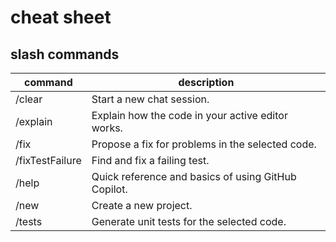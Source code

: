# cheat sheet

## slash commands

| command | description |
| -------- | ------- |
| /clear | Start a new chat session. |
| /explain| Explain how the code in your active editor works. |
| /fix| Propose a fix for problems in the selected code. |
| /fixTestFailure| Find and fix a failing test. |
| /help| Quick reference and basics of using GitHub Copilot. |
| /new| Create a new project. |
| /tests| Generate unit tests for the selected code. |
